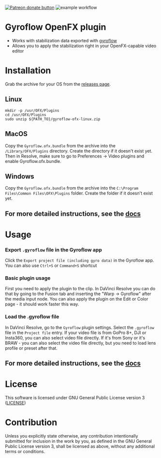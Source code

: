 <span class="badge-patreon"><a href="https://www.patreon.com/smartislav" title="Donate to this project using Patreon"><img src="https://img.shields.io/badge/patreon-donate-yellow.svg" alt="Patreon donate button" /></a></span>
![example workflow](https://github.com/gyroflow/gyroflow-ofx/actions/workflows/build.yml/badge.svg)

# Gyroflow OpenFX plugin

* Works with stabilization data exported with [gyroflow](http://gyroflow.xyz/)
* Allows you to apply the stabilization right in your OpenFX-capable video editor

# Installation

Grab the archive for your OS from the [releases page](https://github.com/gyroflow/gyroflow-ofx/releases).

## Linux

    mkdir -p /usr/OFX/Plugins
    cd /usr/OFX/Plugins
    sudo unzip ${PATH_TO}/gyroflow-ofx-linux.zip

## MacOS

Copy the `Gyroflow.ofx.bundle` from the archive into the `/Library/OFX/Plugins` directory.
Create the directory if it doesn't exist yet.
Then in Resolve, make sure to go to Preferences -> Video plugins and enable Gyroflow.ofx.bundle.

## Windows

Copy the `Gyroflow.ofx.bundle` from the archive into the `C:\Program Files\Common Files\OFX\Plugins` folder.
Create the folder if it doesn't exist yet.

## For more detailed instructions, see the [docs](https://docs.gyroflow.xyz/app/video-editor-plugins/davinci-resolve-openfx#installation)

# Usage

### Export `.gyroflow` file in the Gyroflow app

Click the `Export project file (including gyro data)` in the Gyroflow app. You can also use `Ctrl+S` or `Command+S` shortcut

### Basic plugin usage

First you need to apply the plugin to the clip.
In DaVinci Resolve you can do that by going to the Fusion tab and inserting the "Warp -> Gyroflow" after the media input node.
You can also apply the plugin on the Edit or Color page - it should work faster this way.

### Load the .gyroflow file

In DaVinci Resolve, go to the `Gyroflow` plugin settings. Select the `.gyroflow` file in the `Project file` entry.
If your video file is from GoPro 8+, DJI or Insta360, you can also select video file directly. If it's from Sony or it's BRAW - you can also select the video file directly, but you need to load lens profile or preset after that.

## For more detailed instructions, see the [docs](https://docs.gyroflow.xyz/app/video-editor-plugins/general-plugin-workflow)


# License

This software is licensed under GNU General Public License version 3 ([LICENSE](LICENSE))

# Contribution

Unless you explicitly state otherwise, any contribution intentionally submitted
for inclusion in the work by you, as defined in the GNU General Public License version 3, shall be
licensed as above, without any additional terms or conditions.
